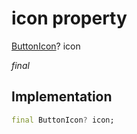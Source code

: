 


# icon property







[ButtonIcon](../../zego_uikit_prebuilt_live_audio_room/ButtonIcon-class.md)? icon
  
_<span class="feature">final</span>_






## Implementation

```dart
final ButtonIcon? icon;
```







